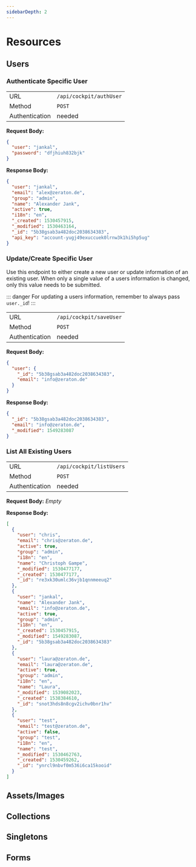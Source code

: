 ```yaml
---
sidebarDepth: 2
---
```

# Resources

## Users

### Authenticate Specific User

|                |                         |
|----------------|-------------------------|
| URL            | `/api/cockpit/authUser` |
| Method         | `POST`                  |
| Authentication | needed                  |

**Request Body:**

```json
{
  "user": "jankal",
  "password": "dfjhiuh832bjk"
}
```

**Response Body:**

```json
{
  "user": "jankal",
  "email": "alex@zeraton.de",
  "group": "admin",
  "name": "Alexander Jank",
  "active": true,
  "i18n": "en",
  "_created": 1530457915,
  "_modified": 1530463164,
  "_id": "5b38gsab3a482doc2038634383",
  "api_key": "account-yugj49exuccuek0lrnw3k1hi5hp5ug"
}
```

### Update/Create Specific User

Use this endpoint to either create a new user or update information of an
existing user. When only a single value of a users information is changed, only
this value needs to be submitted.

::: danger
For updating a users information, remember to always pass `user._id`!
:::

|                |                         |
|----------------|-------------------------|
| URL            | `/api/cockpit/saveUser` |
| Method         | `POST`                  |
| Authentication | needed                  |

**Request Body:**

```json
{
  "user": {
    "_id": "5b38gsab3a482doc2038634383",
    "email": "info@zeraton.de"
  }
}
```

**Response Body:**

```json
{
  "_id": "5b38gsab3a482doc2038634383",
  "email": "info@zeraton.de",
  "_modified": 1549283087
}
```

### List All Existing Users

|                |                         |
|----------------|-------------------------|
| URL            | `/api/cockpit/listUsers` |
| Method         | `POST`                  |
| Authentication | needed                  |

**Request Body:** *Empty*

**Response Body:**

```json
[
  {
    "user": "chris",
    "email": "chris@zeraton.de",
    "active": true,
    "group": "admin",
    "i18n": "en",
    "name": "Christoph Gampe",
    "_modified": 1530477177,
    "_created": 1530477177,
    "_id": "re3xk30umlc36vjb1qnnmeeuq2"
  },
  {
    "user": "jankal",
    "name": "Alexander Jank",
    "email": "info@zeraton.de",
    "active": true,
    "group": "admin",
    "i18n": "en",
    "_created": 1530457915,
    "_modified": 1549283087,
    "_id": "5b38gsab3a482doc2038634383"
  },
  {
    "user": "laura@zeraton.de",
    "email": "laura@zeraton.de",
    "active": true,
    "group": "admin",
    "i18n": "en",
    "name": "Laura",
    "_modified": 1539082023,
    "_created": 1538384610,
    "_id": "snot3hds8n8cgv2ichv0bnr1hv"
  },
  {
    "user": "test",
    "email": "test@zeraton.de",
    "active": false,
    "group": "test",
    "i18n": "en",
    "name": "test",
    "_modified": 1530462763,
    "_created": 1530459262,
    "_id": "ynrcl9nbvf0m536i6ca15kooid"
  }
]
```

## Assets/Images

## Collections

## Singletons

## Forms
